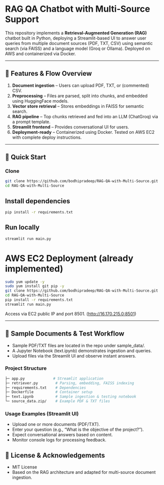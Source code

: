 # RAG QA Chatbot with Multi‑Source Support

This repository implements a **Retrieval‑Augmented Generation (RAG)** chatbot built in Python, deploying a Streamlit-based UI to answer user queries from multiple document sources (PDF, TXT, CSV) using semantic search (via FAISS) and a language model (Groq or Ollama). Deployed on AWS and containerized via Docker.

---

## 🔧 Features & Flow Overview

1. **Document ingestion** – Users can upload PDF, TXT, or (commented) CSV.  
2. **Preprocessing** – Files are parsed, split into chunks, and embedded using HuggingFace models.  
3. **Vector store retrieval** – Stores embeddings in FAISS for semantic search.  
4. **RAG pipeline** – Top chunks retrieved and fed into an LLM (ChatGroq) via a prompt template.  
5. **Streamlit frontend** – Provides conversational UI for users.  
6. **Deployment-ready** – Containerized using Docker. Tested on AWS EC2 with complete deploy instructions.

---

## 🚀 Quick Start

### Clone
```bash
git clone https://github.com/bodhipradeep/RAG-QA-with-Multi-Source.git
cd RAG-QA-with-Multi-Source
```

## Install dependencies
```bash
pip install -r requirements.txt
```
## Run locally
```bash
streamlit run main.py
```

# AWS EC2 Deployment (already implemented)

```bash
sudo yum update -y
sudo yum install git pip -y
git clone https://github.com/bodhipradeep/RAG-QA-with-Multi-Source.git
cd RAG-QA-with-Multi-Source
pip install -r requirements.txt
streamlit run main.py
```

Access via EC2 public IP and port 8501. (http://16.170.215.0:8501)

---

## 📂 Sample Documents & Test Workflow
- Sample PDF/TXT files are located in the repo under sample_data/.
- A Jupyter Notebook (text.ipynb) demonstrates ingestion and queries.
- Upload files via the Streamlit UI and observe instant answers.

### Project Structure
```bash
├─ app.py             # Streamlit application
├─ retriever.py        # Parsing, embedding, FAISS indexing
├─ requirements.txt    # Dependencies
├─ Dockerfile          # Container setup
├─ text.ipynb          # Sample ingestion & testing notebook
└─ source_data.zip/    # Example PDF & TXT files
```

### Usage Examples (Streamlit UI)
- Upload one or more documents (PDF/TXT).
- Enter your question (e.g., “What is the objective of the project?”).
- Expect conversational answers based on content.
- Monitor console logs for processing feedback.


## 📜 License & Acknowledgements
- MIT License
- Based on the RAG architecture and adapted for multi-source document ingestion.
